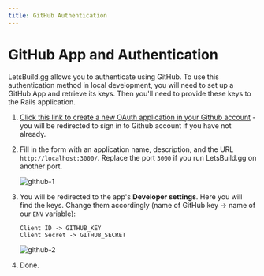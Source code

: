 ```yaml
---
title: GitHub Authentication
---
```


# GitHub App and Authentication

LetsBuild.gg allows you to authenticate using GitHub. To use this authentication
method in local development, you will need to set up a GitHub App and retrieve
its keys. Then you'll need to provide these keys to the Rails application.

1. [Click this link to create a new OAuth application in your Github account](https://github.com/settings/applications/new) -
   you will be redirected to sign in to Github account if you have not already.

2. Fill in the form with an application name, description, and the URL
   `http://localhost:3000/`. Replace the port `3000` if you run LetsBuild.gg on
   another port.

   ![github-1](https://user-images.githubusercontent.com/22895284/51085500-877a6c00-173a-11e9-913a-0dccad234cf3.png)

3. You will be redirected to the app's **Developer settings**. Here you will
   find the keys. Change them accordingly (name of GitHub key -> name of our
   `ENV` variable):

   ```text
   Client ID -> GITHUB_KEY
   Client Secret -> GITHUB_SECRET
   ```

   ![github-2](https://user-images.githubusercontent.com/22895284/51085862-49337b80-173f-11e9-8503-f8251d07f458.png)

4. Done.
